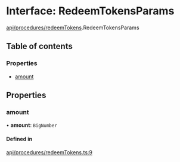 # Interface: RedeemTokensParams

[api/procedures/redeemTokens](../wiki/api.procedures.redeemTokens).RedeemTokensParams

## Table of contents

### Properties

- [amount](../wiki/api.procedures.redeemTokens.RedeemTokensParams#amount)

## Properties

### amount

• **amount**: `BigNumber`

#### Defined in

[api/procedures/redeemTokens.ts:9](https://github.com/PolymathNetwork/polymesh-sdk/blob/31dfa0dc/src/api/procedures/redeemTokens.ts#L9)
